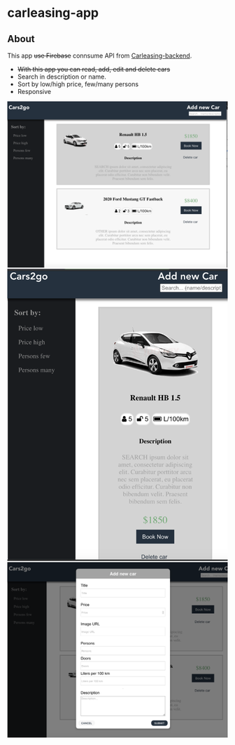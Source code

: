 # carleasing-app

## About

This app ~~use Firebase~~ connsume API from [Carleasing-backend](https://github.com/ada024/carleasing-backend).
-  ~~With this app you can read, add, edit and delete cars~~
- Search in description or name.
- Sort by low/high price, few/many persons
- Responsive 

 <img src="https://github.com/ada024/carleasing-webapp/blob/master/screenshots/list.png" width=768  >
<br/> 
<img src="https://github.com/ada024/carleasing-webapp/blob/master/screenshots/mobile.png" width=768  >
<br/> 
<img src="https://github.com/ada024/carleasing-webapp/blob/master/screenshots/add.png" width=768  >
